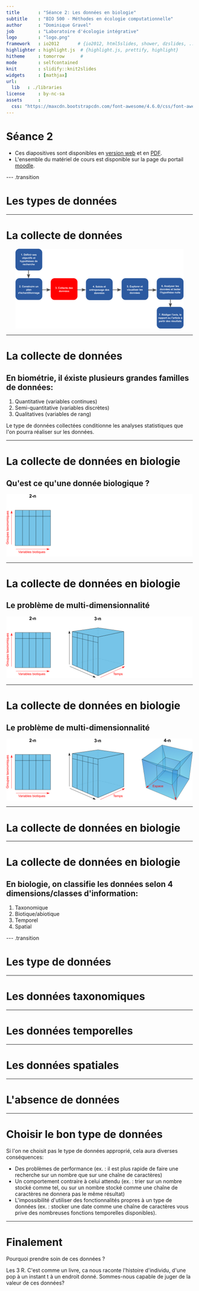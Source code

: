 ```yaml
---
title       : "Séance 2: Les données en biologie"
subtitle    : "BIO 500 - Méthodes en écologie computationnelle"
author      : "Dominique Gravel"
job         : "Laboratoire d'écologie intégrative"
logo        : "logo.png"
framework   : io2012       # {io2012, html5slides, shower, dzslides, ...}
highlighter : highlight.js  # {highlight.js, prettify, highlight}
hitheme     : tomorrow      #
mode        : selfcontained
knit        : slidify::knit2slides
widgets     : [mathjax]
url:
  lib   : ./libraries
license     : by-nc-sa
assets      :
  css: "https://maxcdn.bootstrapcdn.com/font-awesome/4.6.0/css/font-awesome.min.css"
---
```

# Séance 2

- Ces diapositives sont disponibles en [version web](https://econumuds.github.io/BIO500/cours1/) et en [PDF](./assets/pdf/S1-BIO500.pdf).
- L'ensemble du matériel de cours est disponible sur la page du portail [moodle](https://www.usherbrooke.ca/moodle2-cours/course/view.php?id=12188).

<!-- TODO 1: Mettre cours 2 en PDF -->
<!-- TODO 2: Changer le lien moodle -->

--- .transition

# Les types de données

---

# La collecte de données

<div style='text-align:center;'>
<img src="assets/img/flow_cours2.png" width="90%"></img>
</div>

---

# La collecte de données

## **En biométrie**, il éxiste plusieurs grandes familles de données:

1. Quantitative (variables continues)
2. Semi-quantitative (variables discrètes)
3. Qualitatives (variables de rang)

Le type de données collectées conditionne les analyses statistiques que l'on pourra réaliser sur les données.

<!-- ## Probléme - La structure des données est par conséquent déterminé par les analyses que l'on va réaliser. On est une étape plus loin dans notre cheminement (voir schéma précédent) -->

---

# La collecte de données en biologie

## Qu'est ce qu'une donnée biologique ?

<!-- Présenter qu'est qu'une données biologiques, comme elle est représenté -->
<!-- Qu'est ce qui est représenté en ligne versus en colonne -->


<div style='text-align:center;'>
<img src="assets/img/data_cube_2n.png" width="100%"></img>
</div>


---

# La collecte de données en biologie

## Le problème de multi-dimensionnalité

<div style='text-align:center;'>
<img src="assets/img/data_cube_3n.png" width="100%"></img>
</div>


---

# La collecte de données en biologie

## Le problème de multi-dimensionnalité

<div style='text-align:center;'>
<img src="assets/img/data_cube_4n.png" width="100%"></img>
</div>

---

# La collecte de données en biologie


<!-- Ajouter la partie sur les données abiotiques, une dimension de moins (taxonomique) -->


---

# La collecte de données en biologie

## **En biologie**, on classifie les données selon 4 dimensions/classes d'information:

1. Taxonomique
2. Biotique/abiotique
3. Temporel
4. Spatial


--- .transition

#  Les type de données


---

# Les données taxonomiques

<!-- Présenté les types de chaines de caractère -->


---

# Les données temporelles

<!-- Voir Borer -->
<!-- Représentation en jour julien Annuelle -->


---

# Les données spatiales


---

# L'absence de données


---

# Choisir le bon type de données

Si l'on ne choisit pas le type de données approprié, cela aura diverses conséquences:

- Des problèmes de performance (ex. : il est plus rapide de faire une recherche sur un nombre que sur une chaîne de caractères)
- Un comportement contraire à celui attendu (ex. : trier sur un nombre stocké comme tel, ou sur un nombre stocké comme une chaîne de caractères ne donnera pas le même résultat)
- L'impossibilité d'utiliser des fonctionnalités propres à un type de données (ex. : stocker une date comme une chaîne de caractères vous prive des nombreuses fonctions temporelles disponibles).

<!-- Point supplémentaire pour les avancées: - Un gaspillage de mémoire (ex. : si vous stockez de toutes petites données dans une colonne faite pour stocker de grosses quantités de données) -->

---

# Finalement

Pourquoi prendre soin de ces données ?

Les 3 R.
C'est comme un livre, ca nous raconte l'histoire d'individu, d'une pop à un instant t à un endroit donné.
Sommes-nous capable de juger de la valeur de ces données?


<!-- ---

TRANSTION vers SQL

# La collecte de données

En biologie, la collecte de données se résume à un hypercube.


Comme nous le verrons plus tard cette multi-dimensionnalité complique notre tâche, car il est difficile de la représenter dans un tableau excel (n-2). -->
